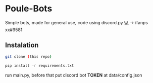 # Poule-Bots

Simple bots, made for general use, code using discord.py
💻 -> ifanps xx#9581

## Instalation

```bash
git clone (this repo)
```
```py
pip install -r requirements.txt
```

run main.py, before that put discord bot **TOKEN** at data/config.json
